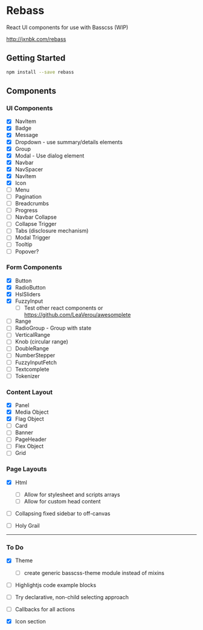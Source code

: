# Rebass

React UI components for use with Basscss (WIP)

http://jxnbk.com/rebass

## Getting Started

```bash
npm install --save rebass
```

## Components

### UI Components
- [x] NavItem
- [x] Badge
- [x] Message
- [x] Dropdown - use summary/details elements
- [x] Group
- [x] Modal - Use dialog element
- [x] Navbar
- [x] NavSpacer
- [x] NavItem
- [x] Icon
- [ ] Menu
- [ ] Pagination
- [ ] Breadcrumbs
- [ ] Progress
- [ ] Navbar Collapse
- [ ] Collapse Trigger
- [ ] Tabs (disclosure mechanism)
- [ ] Modal Trigger
- [ ] Tooltip
- [ ] Popover?

### Form Components
- [x] Button
- [x] RadioButton
- [x] HslSliders
- [x] FuzzyInput
  - [ ] Test other react components or https://github.com/LeaVerou/awesomplete
- [ ] Range
- [ ] RadioGroup - Group with state
- [ ] VerticalRange
- [ ] Knob (circular range)
- [ ] DoubleRange
- [ ] NumberStepper
- [ ] FuzzyInputFetch
- [ ] Textcomplete
- [ ] Tokenizer

### Content Layout
- [x] Panel
- [x] Media Object
- [x] Flag Object
- [ ] Card
- [ ] Banner
- [ ] PageHeader
- [ ] Flex Object
- [ ] Grid

### Page Layouts
- [x] Html
  - [ ] Allow for stylesheet and scripts arrays
  - [ ] Allow for custom head content
- [ ] Collapsing fixed sidebar to off-canvas
- [ ] Holy Grail


---

### To Do

- [x] Theme
  - [ ] create generic basscss-theme module instead of mixins

- [ ] Highlightjs code example blocks
- [ ] Try declarative, non-child selecting approach
- [ ] Callbacks for all actions
- [x] Icon section

